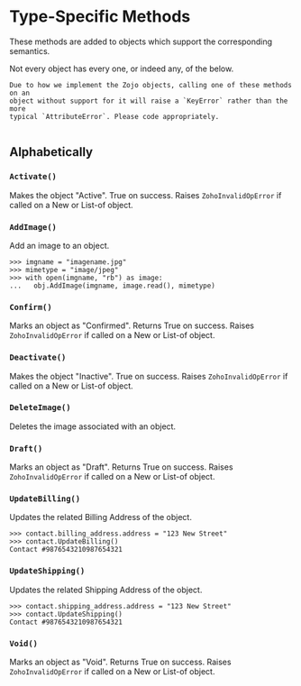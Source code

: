 # Type-Specific Methods
These methods are added to objects which support the corresponding semantics.

Not every object has every one, or indeed any, of the below.

```{warning}
Due to how we implement the Zojo objects, calling one of these methods on an
object without support for it will raise a `KeyError` rather than the more
typical `AttributeError`. Please code appropriately.
```
```{include} /snippets/seealso-zoho-api.markdown
```

## Alphabetically
### `Activate()`
Makes the object "Active". True on success. Raises `ZohoInvalidOpError` if
called on a New or List-of object.

### `AddImage()`
Add an image to an object.
```{code-block} python
>>> imgname = "imagename.jpg"
>>> mimetype = "image/jpeg"
>>> with open(imgname, "rb") as image:
...   obj.AddImage(imgname, image.read(), mimetype)
```

### `Confirm()`
Marks an object as "Confirmed". Returns True on success. Raises
`ZohoInvalidOpError` if called on a New or List-of object.

### `Deactivate()`
Makes the object "Inactive". True on success. Raises `ZohoInvalidOpError` if
called on a New or List-of object.

### `DeleteImage()`
Deletes the image associated with an object.

### `Draft()`
Marks an object as "Draft". Returns True on success. Raises `ZohoInvalidOpError`
if called on a New or List-of object.

### `UpdateBilling()`
Updates the related Billing Address of the object.
```{code-block} python
>>> contact.billing_address.address = "123 New Street"
>>> contact.UpdateBilling()
Contact #9876543210987654321
```

### `UpdateShipping()`
Updates the related Shipping Address of the object.
```{code-block} python
>>> contact.shipping_address.address = "123 New Street"
>>> contact.UpdateShipping()
Contact #9876543210987654321
```

### `Void()`
Marks an object as "Void". Returns True on success. Raises `ZohoInvalidOpError`
if called on a New or List-of object.
